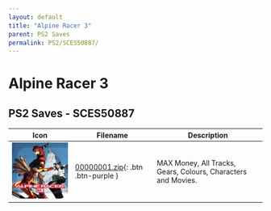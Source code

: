 ```yaml
---
layout: default
title: "Alpine Racer 3"
parent: PS2 Saves
permalink: PS2/SCES50887/
---
```

# Alpine Racer 3

## PS2 Saves - SCES50887

| Icon | Filename | Description |
|------|----------|-------------|
| ![Alpine Racer 3](icon0.png) | [00000001.zip](00000001.zip){: .btn .btn-purple } | MAX Money, All Tracks, Gears, Colours, Characters and Movies. |

